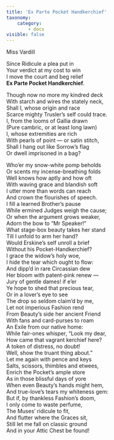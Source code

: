```yaml
---
title: 'Ex Parte Pocket Handkerchief'
taxonomy:
    category:
        - docs
visible: false
---
```


<div class="author">Miss Vardill</div>

Since Ridicule a plea put in  
Your verdict at my cost to win  
I move the court and beg relief  
**Ex Parte Pocket Handkerchief**.

Though now no more my kindred deck  
With starch and wires the stately neck,  
Shall I, whose origin and race  
Scarce mighty Trusler’s self could trace.  
I, from the looms of Gallia drawn  
(Pure cambric, or at least long lawn)  
I, whose extremities are rich  
With pearls of point — or satin stitch,  
Shall I hang out like Sorrow’s flag  
Or dwell imprisoned in a bag?  

Who’er my snow-white pomp beholds  
Or scents my incense-breathing folds  
Well knows how aptly and how oft  
With waving grace and blandish soft  
I utter more than words can reach  
And crown the flourishes of speech.  
I fill a learned Brother’s pause  
While ermined Judges weigh the cause;  
Or when the argument grows weaker,  
Adorn the bow to “Mr Speaker!”  
What stage-box beauty takes her stand  
Till I unfold to arm her hand?  
Would Erskine’s self unroll a brief  
Without his Pocket-Handkerchief?  
I grace the widow’s holy woe,  
I hide the tear which ought to flow:  
And dipp’d in rare Circassian dew  
Her bloom with patent-pink renew —  
Jury of gentle dames! if e’er  
Ye hope to shed that precious tear,  
Or in a lover’s eye to see  
The drop so seldom claim’d by me,  
Let not imperious Fashion rend  
From Beauty’s side her ancient Friend  
With fans and card-purses to roam  
An Exile from our native home:  
While fair-ones whisper, “Look my dear,  
How came that vagrant kerchief here?  
A token of distress, no doubt!  
Well, show the truant thing about.”  
Let me again with pence and keys  
Salts, scissors, thimbles and etwees,  
Enrich the Pocket’s ample store  
As in those blissful days of yore  
When even Beauty’s hands might hem,  
And true-love’s tears my whiteness gem:  
But if, by thankless Fashion’s doom,  
I only come to waste perfume,  
The Muses’ ridicule to fit,  
And flutter where the Graces sit,  
Still let me fall on classic ground  
And in your Attic Chest be found!

